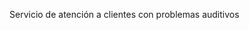 <Token xmlns:xlink="http://www.w3.org/1999/xlink">Servicio de atención a clientes con problemas auditivos</Token>

<!--HONumber=Jun16_HO4-->


